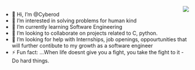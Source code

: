 <img align='right' length='500' breadth='1000' src='https://th.bing.com/th/id/OIP.v7gZipNXur2lMoCyvT35EwHaKx?pid=ImgDet&rs=1'>


- 👋 Hi, I’m @Cyberod
- 👀 I’m interested in solving problems for human kind
- 🌱 I’m currently learning Software Engineering
- 💞️ I’m looking to collaborate on projects related to C, python.
- 🤔 I’m looking for help with Internships, job openings, oppourtunities that will further contibute to my growth as a software engineer
- ⚡ Fun fact: ...When life doesnt give you a fight, you take the fight to it - Do hard things.
